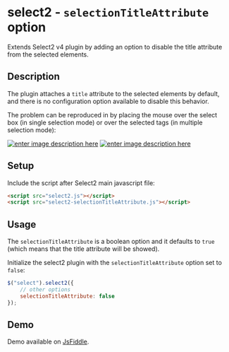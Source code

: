 # select2 - `selectionTitleAttribute` option
Extends Select2 v4 plugin by adding an option to disable the title attribute from the selected elements.


## Description ##
The plugin attaches a `title` attribute to the selected elements by default, and there is no configuration option available to disable this behavior. 

The problem can be reproduced in by placing the mouse over the select box (in single selection mode) or over the selected tags (in multiple selection mode):

[![enter image description here][1]][1]
[![enter image description here][2]][2]

[1]: https://i.stack.imgur.com/DXsJc.jpg
[2]: https://i.stack.imgur.com/fgSCr.jpg


## Setup ##
Include the script after Select2 main javascript file:
```html
<script src="select2.js"></script>
<script src="select2-selectionTitleAttribute.js"></script>
```

## Usage ##
The `selectionTitleAttribute` is a boolean option and it defaults to `true` (which means that the title attribute will be showed).

Initialize the select2 plugin with the `selectionTitleAttribute` option set to `false`:

```javascript
$("select").select2({
    // other options 
    selectionTitleAttribute: false
});
```

## Demo ##
Demo available on [JsFiddle](http://jsfiddle.net/hr8bqnpn/). 
